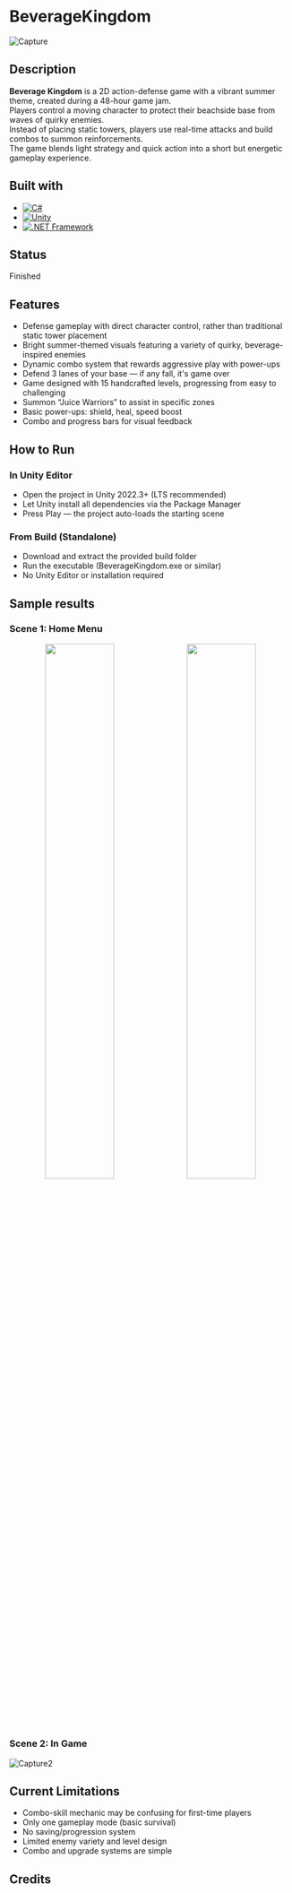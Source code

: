 # BeverageKingdom
![Capture](https://github.com/user-attachments/assets/ec49e300-1257-4a18-adbb-e4469862270a)

## Description
**Beverage Kingdom** is a 2D action-defense game with a vibrant summer theme, created during a 48-hour game jam.  
Players control a moving character to protect their beachside base from waves of quirky enemies.  
Instead of placing static towers, players use real-time attacks and build combos to summon reinforcements.  
The game blends light strategy and quick action into a short but energetic gameplay experience.
## Built with
- [![C#](https://img.shields.io/badge/C%23-%23239120.svg?style=for-the-badge&logo=c-sharp&logoColor=white)](https://learn.microsoft.com/en-us/dotnet/csharp/)
- [![Unity](https://img.shields.io/badge/Unity-%23000000.svg?style=for-the-badge&logo=unity&logoColor=white)](https://unity.com/)
- [![.NET Framework](https://img.shields.io/badge/.NET_Framework-%235C2D91.svg?style=for-the-badge&logo=dotnet&logoColor=white)](https://dotnet.microsoft.com/en-us/)

## Status
Finished
## Features
- Defense gameplay with direct character control, rather than traditional static tower placement
- Bright summer-themed visuals featuring a variety of quirky, beverage-inspired enemies
- Dynamic combo system that rewards aggressive play with power-ups
- Defend 3 lanes of your base — if any fall, it's game over
- Game designed with 15 handcrafted levels, progressing from easy to challenging
- Summon “Juice Warriors” to assist in specific zones
- Basic power-ups: shield, heal, speed boost
- Combo and progress bars for visual feedback

## How to Run
### In Unity Editor
- Open the project in Unity 2022.3+ (LTS recommended)
- Let Unity install all dependencies via the Package Manager
- Press Play — the project auto-loads the starting scene

### From Build (Standalone)
- Download and extract the provided build folder
- Run the executable (BeverageKingdom.exe or similar)
- No Unity Editor or installation required

## Sample results
### Scene 1: Home Menu
<p align="center">
  <img src="https://github.com/user-attachments/assets/ec49e300-1257-4a18-adbb-e4469862270a" width="49.5%"/>
  <img src="https://github.com/user-attachments/assets/71be03a3-3a15-43ad-9765-612c5cc91c8c" width="49.5%"/>
</p>

### Scene 2: In Game
![Capture2](https://github.com/user-attachments/assets/da907559-1053-447f-85f7-4b0fb666e447)

## Current Limitations
- Combo-skill mechanic may be confusing for first-time players
- Only one gameplay mode (basic survival)
- No saving/progression system
- Limited enemy variety and level design
- Combo and upgrade systems are simple
## Credits
